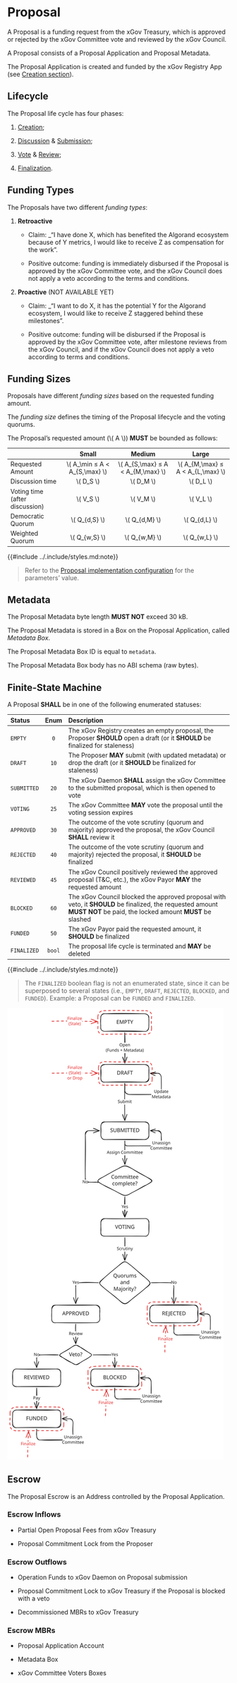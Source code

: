 # Proposal

A Proposal is a funding request from the xGov Treasury, which is approved or rejected
by the xGov Committee vote and reviewed by the xGov Council.

A Proposal consists of a Proposal Application and Proposal Metadata.

The Proposal Application is created and funded by the xGov Registry App (see [Creation
section](./proposal-creation.md)).

## Lifecycle

The Proposal life cycle has four phases:

1. [Creation](./proposal-creation.md);

2. [Discussion](./proposal-submission.md#discussion) & [Submission](./proposal-submission.md#submission);

3. [Vote](./proposal-vote.md) & [Review](./proposal-vote.md#review);

4. [Finalization](./proposal-finalization.md).

## Funding Types

The Proposals have two different _funding types_:

1. **Retroactive**

   - Claim: _“I have done X, which has benefited the Algorand ecosystem because
   of Y metrics, I would like to receive Z as compensation for the work”.

   - Positive outcome: funding is immediately disbursed if the Proposal is approved
   by the xGov Committee vote, and the xGov Council does not apply a veto according
   to the terms and conditions.

2. **Proactive** (NOT AVAILABLE YET)

   - Claim: _“I want to do X, it has the potential Y for the Algorand ecosystem,
   I would like to receive Z staggered behind these milestones”.

   - Positive outcome: funding will be disbursed if the Proposal is approved by the
   xGov Committee vote, after milestone reviews from the xGov Council, and if the
   xGov Council does not apply a veto according to terms and conditions.

## Funding Sizes

Proposals have different _funding sizes_ based on the requested funding amount.

The _funding size_ defines the timing of the Proposal lifecycle and the voting quorums.

The Proposal’s requested amount (\\( A \\)) **MUST** be bounded as follows:

|                                |              Small              |               Medium                |                Large                |
|:-------------------------------|:-------------------------------:|:-----------------------------------:|:-----------------------------------:|
| Requested Amount               | \\( A_\min ≤ A < A_{S,\max} \\) | \\( A_{S,\max} ≤ A < A_{M,\max} \\) | \\( A_{M,\max} ≤ A < A_{L,\max} \\) |
| Discussion time                |           \\( D_S \\)           |             \\( D_M \\)             |             \\( D_L \\)             |
| Voting time (after discussion) |           \\( V_S \\)           |             \\( V_M \\)             |             \\( V_L \\)             |
| Democratic Quorum              |         \\( Q_{d,S} \\)         |           \\( Q_{d,M} \\)           |           \\( Q_{d,L} \\)           |
| Weighted Quorum                |         \\( Q_{w,S} \\)         |           \\( Q_{w,M} \\)           |           \\( Q_{w,L} \\)           |

{{#include ../.include/styles.md:note}}
> Refer to the [Proposal implementation configuration](../implementation/configuration.md)
> for the parameters’ value.

## Metadata

The Proposal Metadata byte length **MUST NOT** exceed 30 kB.

The Proposal Metadata is stored in a Box on the Proposal Application, called _Metadata
Box_.

The Proposal Metadata Box ID is equal to `metadata`.

The Proposal Metadata Box body has no ABI schema (raw bytes).

## Finite-State Machine

A Proposal **SHALL** be in one of the following enumerated statuses:

| Status      |  Enum  | Description                                                                                                                                                            |
|:------------|:------:|:-----------------------------------------------------------------------------------------------------------------------------------------------------------------------|
| `EMPTY`     |  `0`   | The xGov Registry creates an empty proposal, the Proposer **SHOULD** open a draft (or it **SHOULD** be finalized for staleness)                                        |
| `DRAFT`     |  `10`  | The Proposer **MAY** submit (with updated metadata) or drop the draft (or it **SHOULD** be finalized for staleness)                                                    |
| `SUBMITTED` |  `20`  | The xGov Daemon **SHALL** assign the xGov Committee to the submitted proposal, which is then opened to vote                                                            |
| `VOTING`    |  `25`  | The xGov Committee **MAY** vote the proposal until the voting session expires                                                                                          |
| `APPROVED`  |  `30`  | The outcome of the vote scrutiny (quorum and majority) approved the proposal, the xGov Council **SHALL** review it                                                     |
| `REJECTED`  |  `40`  | The outcome of the vote scrutiny (quorum and majority) rejected the proposal, it **SHOULD** be finalized                                                               |
| `REVIEWED`  |  `45`  | The xGov Council positively reviewed the approved proposal (T&C, etc.), the xGov Payor **MAY** the requested amount                                                    |
| `BLOCKED`   |  `60`  | The xGov Council blocked the approved proposal with veto, it **SHOULD** be finalized, the requested amount **MUST NOT** be paid, the locked amount **MUST** be slashed |
| `FUNDED`    |  `50`  | The xGov Payor paid the requested amount, it **SHOULD** be finalized                                                                                                   |
| `FINALIZED` | `bool` | The proposal life cycle is terminated and **MAY** be deleted                                                                                                           |

{{#include ../.include/styles.md:note}}
> The `FINALIZED` boolean flag is not an enumerated state, since it can be superposed
> to several states (i.e., `EMPTY`, `DRAFT`, `REJECTED`, `BLOCKED`, and `FUNDED`).
> Example: a Proposal can be `FUNDED` and `FINALIZED`.

![Proposal Finite-State Machine](../_images/proposal-state-machine.svg "Proposal Finite-State Machine")

## Escrow

The Proposal Escrow is an Address controlled by the Proposal Application.

### Escrow Inflows

- Partial Open Proposal Fees from xGov Treasury

- Proposal Commitment Lock from the Proposer

### Escrow Outflows

- Operation Funds to xGov Daemon on Proposal submission

- Proposal Commitment Lock to xGov Treasury if the Proposal is blocked with a veto

- Decommissioned MBRs to xGov Treasury

### Escrow MBRs

- Proposal Application Account

- Metadata Box

- xGov Committee Voters Boxes
